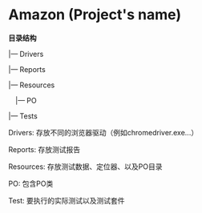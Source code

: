 # Amazon (Project's name)

**目录结构**

|— Drivers

|— Reports

|— Resources

&emsp;|— PO

|— Tests
 
Drivers: 存放不同的浏览器驱动（例如chromedriver.exe...）

Reports: 存放测试报告

Resources: 存放测试数据、定位器、以及PO目录

PO: 包含PO类

Test: 要执行的实际测试以及测试套件

